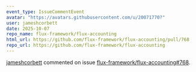 ```yaml
---
event_type: IssueCommentEvent
avatar: "https://avatars.githubusercontent.com/u/20071770?"
user: jameshcorbett
date: 2025-10-07
repo_name: flux-framework/flux-accounting
html_url: https://github.com/flux-framework/flux-accounting/pull/768
repo_url: https://github.com/flux-framework/flux-accounting
---
```


<a href='https://github.com/jameshcorbett' target='_blank'>jameshcorbett</a> commented on issue <a href='https://github.com/flux-framework/flux-accounting/pull/768' target='_blank'>flux-framework/flux-accounting#768</a>.

<small>